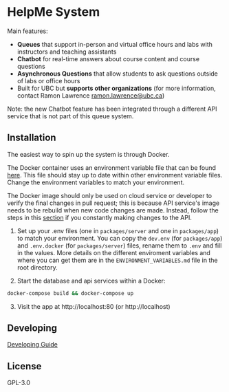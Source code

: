 # HelpMe System

Main features:
- **Queues** that support in-person and virtual office hours and labs with instructors and teaching assistants
- **Chatbot** for real-time answers about course content and course questions
- **Asynchronous Questions** that allow students to ask questions outside of labs or office hours 
- Built for UBC but **supports other organizations** (for more information, contact Ramon Lawrence ramon.lawrence@ubc.ca)

Note: the new Chatbot feature has been integrated through a different API service that is not part of this queue system. 

## Installation
The easiest way to spin up the system is through Docker.

The Docker container uses an environment variable file that can be found [here](packages/server/.env.docker). This file should stay up to date within other environment variable files. Change the environment variables to match your environment.

The Docker image should only be used on cloud service or developer to verify the final changes in pull request; this is because API service's image needs to be rebuild when new code changes are made. Instead, follow the steps in this [section](#running-locally-outside-of-docker-container) if you constantly making changes to the API.

1. Set up your .env files (one in `packages/server` and one in `packages/app`) to match your environment. You can copy the `dev.env` (for `packages/app`) and `.env.docker` (for `packages/server`) files, rename them to `.env` and fill in the values. More details on the different enviroment variables and where you can get them are in the `ENVIRONMENT_VARIABLES.md` file in the root directory.

2. Start the database and api services within a Docker:

```bash
docker-compose build && docker-compose up
```

3. Visit the app at http://localhost:80 (or http://localhost)


## Developing

[Developing Guide](DEVELOPING.md)


## License
GPL-3.0

